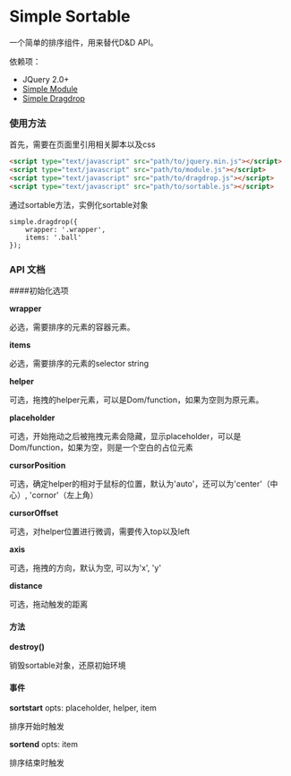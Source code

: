 # Simple Sortable

一个简单的排序组件，用来替代D&D API。

依赖项：

- JQuery 2.0+
- [Simple Module](https://github.com/mycolorway/simple-module)
- [Simple Dragdrop](https://github.com/mycolorway/simple-dragdrop)

### 使用方法
首先，需要在页面里引用相关脚本以及css

```html
<script type="text/javascript" src="path/to/jquery.min.js"></script>
<script type="text/javascript" src="path/to/module.js"></script>
<script type="text/javascript" src="path/to/dragdrop.js"></script>
<script type="text/javascript" src="path/to/sortable.js"></script>

```

通过sortable方法，实例化sortable对象

```
simple.dragdrop({
    wrapper: '.wrapper',
    items: '.ball'
});

```

### API 文档

####初始化选项

__wrapper__

必选，需要排序的元素的容器元素。

__items__

必选，需要排序的元素的selector string

__helper__

可选，拖拽的helper元素，可以是Dom/function，如果为空则为原元素。

__placeholder__

可选，开始拖动之后被拖拽元素会隐藏，显示placeholder，可以是Dom/function，如果为空，则是一个空白的占位元素

__cursorPosition__

可选，确定helper的相对于鼠标的位置，默认为'auto'，还可以为'center'（中心）, 'cornor'（左上角）

__cursorOffset__

可选，对helper位置进行微调，需要传入top以及left

__axis__

可选，拖拽的方向，默认为空, 可以为'x', 'y'

__distance__

可选，拖动触发的距离

#### 方法

__destroy()__

销毁sortable对象，还原初始环境

#### 事件

__sortstart__ opts: placeholder, helper, item

排序开始时触发

__sortend__ opts: item

排序结束时触发
